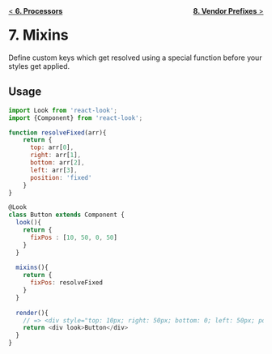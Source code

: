 <div style="float:left"><a href="Processors.md">< <b>6. Processors</b></a></div>
<div style="float:right"><a href="VendorPrefixes.md"><b>8. Vendor Prefixes</b> ></a></div>

# 7. Mixins

Define custom keys which get resolved using a special function before your styles get applied. 

## Usage
```javascript
import Look from 'react-look';
import {Component} from 'react-look';

function resolveFixed(arr){
    return {
      top: arr[0],
      right: arr[1],
      bottom: arr[2],
      left: arr[3],
      position: 'fixed'
    }
}

@Look
class Button extends Component {
  look(){
    return {
      fixPos : [10, 50, 0, 50]
    }
  }
  
  mixins(){
    return {
      fixPos: resolveFixed
    }
  }
  
  render(){
    // => <div style="top: 10px; right: 50px; bottom: 0; left: 50px; position: fixed">Button</div>
    return <div look>Button</div>
  }
}
```